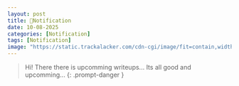 ```yaml
---
layout: post
title: 🔔Notification
date: 10-08-2025
categories: [Notification]
tags: [Notification]
image: "https://static.trackalacker.com/cdn-cgi/image/fit=contain,width=600,height=600,quality=85,format=auto/uploads/blog/post/hero_photo/41/web-push-restock-notifiations_5fefea2424922011f6916603c4b3c010"
---
```



> Hi! There there is upcomming writeups...
> Its all good and upcomming...
{: .prompt-danger }
